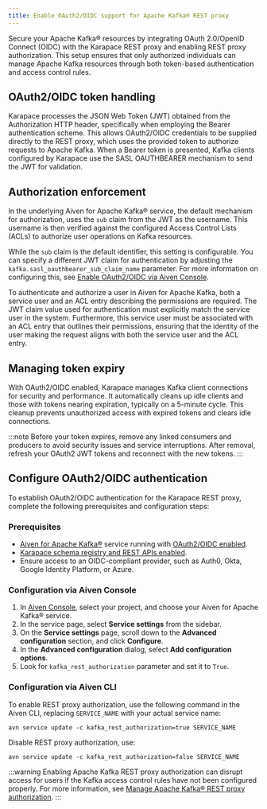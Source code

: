 ```yaml
---
title: Enable OAuth2/OIDC support for Apache Kafka® REST proxy
---
```


Secure your Apache Kafka® resources by integrating OAuth 2.0/OpenID Connect (OIDC) with the Karapace REST proxy and enabling REST proxy authorization. This setup ensures that only authorized individuals can manage Apache Kafka resources through both token-based authentication and access control rules.

## OAuth2/OIDC token handling

Karapace processes the JSON Web Token (JWT) obtained from the
Authorization HTTP header, specifically when employing the Bearer
authentication scheme. This allows OAuth2/OIDC credentials to be
supplied directly to the REST proxy, which uses the provided token to
authorize requests to Apache Kafka. When a Bearer token is presented,
Kafka clients configured by Karapace use the SASL OAUTHBEARER mechanism
to send the JWT for validation.

## Authorization enforcement

In the underlying Aiven for Apache Kafka® service, the default mechanism
for authorization, uses the `sub` claim from the JWT as the username.
This username is then verified against the configured Access Control
Lists (ACLs) to authorize user operations on Kafka resources.

While the `sub` claim is the default identifier, this setting is
configurable. You can specify a different JWT claim for authentication
by adjusting the `kafka.sasl_oauthbearer_sub_claim_name` parameter. For
more information on configuring this, see
[Enable OAuth2/OIDC via Aiven Console](/docs/products/kafka/howto/enable-oidc#console-authentication).

To authenticate and authorize a user in Aiven for Apache Kafka, both a
service user and an ACL entry describing the permissions are required.
The JWT claim value used for authentication must explicitly match the
service user in the system. Furthermore, this service user must be
associated with an ACL entry that outlines their permissions, ensuring
that the identity of the user making the request aligns with both the
service user and the ACL entry.

## Managing token expiry

With OAuth2/OIDC enabled, Karapace manages Kafka client connections for
security and performance. It automatically cleans up idle clients and
those with tokens nearing expiration, typically on a 5-minute cycle.
This cleanup prevents unauthorized access with expired tokens and clears
idle connections.

:::note
Before your token expires, remove any linked consumers and producers to
avoid security issues and service interruptions. After removal, refresh
your OAuth2 JWT tokens and reconnect with the new tokens.
:::

## Configure OAuth2/OIDC authentication

To establish OAuth2/OIDC authentication for the Karapace REST proxy,
complete the following prerequisites and configuration steps:

### Prerequisites

-   [Aiven for Apache Kafka®](/docs/products/kafka/get-started) service running with
    [OAuth2/OIDC enabled](/docs/products/kafka/howto/enable-oidc).
-   [Karapace schema registry and REST APIs enabled](/docs/products/kafka/karapace/howto/enable-karapace).
-   Ensure access to an OIDC-compliant provider, such as Auth0, Okta,
    Google Identity Platform, or Azure.

### Configuration via Aiven Console

1. In [Aiven Console](https://console.aiven.io/), select your project,
   and choose your Aiven for Apache Kafka® service.
1. In the service page, select **Service settings** from the sidebar.
1. On the **Service settings** page, scroll down to the **Advanced configuration**
   section, and click **Configure**.
1. In the **Advanced configuration** dialog, select **Add configuration options**.
1. Look for  `kafka_rest_authorization` parameter and set it to `True`.

### Configuration via Aiven CLI

To enable REST proxy authorization, use the following command in the
Aiven CLI, replacing `SERVICE_NAME` with your actual service name:

```
avn service update -c kafka_rest_authorization=true SERVICE_NAME
```

Disable REST proxy authorization, use:

```
avn service update -c kafka_rest_authorization=false SERVICE_NAME
```

:::warning
Enabling Apache Kafka REST proxy authorization can disrupt access for
users if the Kafka access control rules have not been configured
properly. For more information, see
[Manage Apache Kafka® REST proxy authorization](/docs/products/kafka/karapace/howto/manage-kafka-rest-proxy-authorization).
:::
